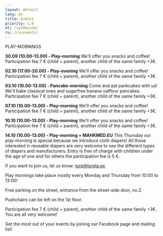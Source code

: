 ```yaml
---
layout: default
lang: en
title: Events
priority: 1.0
et: /syndmused/
ru: /ru/events/
---
```

PLAY-MORNINGS

**30.09 (10.00-13.00) - Play-morning**
We'll offer you snacks and coffee!
Participation fee 7 € (child + parent), another child of the same family +3€.


**02.10 (17.00-20.00) - Play-evening**
We'll offer you snacks and coffee!
Participation fee 7 € (child + parent), another child of the same family +3€.


**03.10 (10.00-13.00) - Pancake-morning**
Come and eat pankcakes with us! We'll bake classical ones and sugarfree banana oatflour pancakes. 
Participation fee 7 € (child + parent), another child of the same family +3€.


**07.10 (10.00-13.00) - Play-morning**
We'll offer you snacks and coffee!
Participation fee 7 € (child + parent), another child of the same family +3€.


**10.10 (10.00-13.00) - Play-morning**
We'll offer you snacks and coffee!
Participation fee 7 € (child + parent), another child of the same family +3€.


**14.10 (10.00-13.00) - Play-morning + MAHKMED.EU**
This Thursday our play-morning is special because we introduce cloth diapers! All those interested in reusable diapers are very welcome to see the different types of diapers and manufacturers. Entry is free of charge with children under the age of one and for others the participation fee is 5 €. 



If you want to join us, let us know: tore@torela.ee

Play mornings take place mostly every Monday and Thursday from 10:00 to 13:00!

Free parking on the street, entrance from the street-side door, no.2. 

Pushchairs can be left on the 1st floor.

Participation fee 7 € (child + parent), another child of the same family +3€. You are all very welcome!


Get the most out of your events by joining our Facebook page and mailing list!
